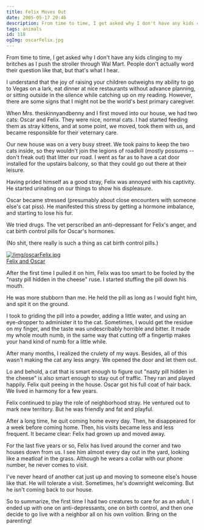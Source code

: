 ```yaml
---
title: Felix Moves Out
date: 2005-05-17 20:46
description: From time to time, I get asked why I don't have any kids clinging to my britches as I push the stroller through Wal Mart.  People don't actually word their question like that, but that's what I hear.  I understand that the joy of raising your children outweighs my ability to go to Vegas on a lark, eat dinner at nice restaurants without advance planning, or sitting outside in the silence while catching up on my reading.  However, there are some signs that I might not be the world's best primary caregiver.
tags: animals
id: 118
ogImg: oscarFelix.jpg
---
```

From time to time, I get asked why I don't have any kids clinging to my britches as I push the stroller through Wal Mart.  People don't actually word their question like that, but that's what I hear.

I understand that the joy of raising your children outweighs my ability to go to Vegas on a lark, eat dinner at nice restaurants without advance planning, or sitting outside in the silence while catching up on my reading.  However, there are some signs that I might not be the world's best primary caregiver.

When Mrs. theskinnyandbenny and I first moved into our house, we had two cats:  Oscar and Felix.  They were nice, normal cats.  I had started feeding them as stray kittens, and at some point, we moved, took them with us, and became responsible for their veternary care.

Our new house was on a very busy street.  We took pains to keep the two cats inside, so they wouldn't join the legions of roadkill (mostly possums -- don't freak out) that litter our road.  I went as far as to have a cat door installed for the upstairs balcony, so that they could go out there at their leisure.

Having prided himself as a good stray, Felix was annoyed with his captivity.  He started urinating on our things to show his displeasure.

Oscar became stressed (presumably about close encounters with someone else's cat piss).  He manifested this stress by getting a hormone imbalance, and starting to lose his fur.

We tried drugs.  The vet perscribed an anti-depressant for Felix's anger, and cat birth control pills for Oscar's hormones.  

(No shit, there really is such a thing as cat birth control pills.)

<a class="lightview alignright" href="/img/oscarFelix.jpg" data-lightview-caption="Felix and Oscar" data-lightview-group="group1" style="width:350px;"><img src="/img/oscarFelix.jpg" alt="/img/oscarFelix.jpg"><br><span class="caption">Felix and Oscar</span></a>

After the first time I pulled it on him, Felix was too smart to be fooled by the "nasty pill hidden in the cheese" ruse.  I started stuffing the pill down his mouth.

He was more stubborn than me.  He held the pill as long as I would fight him, and spit it on the ground.

I took to griding the pill into a powder, adding a little water, and using an eye-dropper to administer it to the cat.  Sometimes, I would get the residue on my finger, and the taste was undescribably horrible and bitter.  It made my whole mouth numb, in the same way that cutting off a fingertip makes your hand kind of numb for a little while.

After many months, I realized the crulety of my ways.  Besides, all of this wasn't making the cat any less angry.  We opened the door and let them out.

Lo and behold, a cat that is smart enough to figure out "nasty pill hidden in the cheese" is also smart enough to stay out of traffic.  They ran and played happily.  Felix quit peeing in the house.  Oscar got his full coat of hair back.  We lived in harmony for a few years.

Felix continued to play the role of neighborhood stray.  He ventured out to mark new territory.  But he was friendly and fat and playful.

After a long time, he quit coming home every day.  Then, he disappeared for a week before coming home.  Then, his visits became less and less frequent.  It became clear:  Felix had grown up and moved away.

For the last five years or so, Felix has lived around the corner and two houses down from us.  I see him almost every day out in the yard, looking like a meatloaf in the grass.  Although he wears a collar with our phone number, he never comes to visit.

I've never heard of another cat just up and moving to someone else's house like that.  He will tolerate a visit.  Sometimes, he's downright welcoming.  But he isn't coming back to our house.

So to summarize, the first time I had two creatures to care for as an adult, I ended up with one on anti-depressants, one on birth control, and then one decide to go live with a neighbor all on his own volition.  Bring on the parenting!
